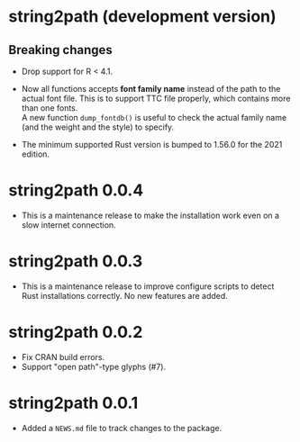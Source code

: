# string2path (development version)

## Breaking changes

* Drop support for R < 4.1.

* Now all functions accepts **font family name** instead of the path to the
  actual font file. This is to support TTC file properly, which contains more
  than one fonts.  
  A new function `dump_fontdb()` is useful to check the actual family name (and
  the weight and the style) to specify.

* The minimum supported Rust version is bumped to 1.56.0 for the 2021 edition.

# string2path 0.0.4

* This is a maintenance release to make the installation work even on a slow
  internet connection.

# string2path 0.0.3

* This is a maintenance release to improve configure scripts to detect Rust
  installations correctly. No new features are added.

# string2path 0.0.2

* Fix CRAN build errors.
* Support "open path"-type glyphs (#7).

# string2path 0.0.1

* Added a `NEWS.md` file to track changes to the package.
